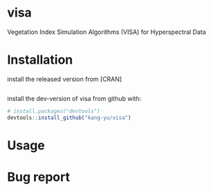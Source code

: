 # visa
Vegetation Index Simulation Algorithms (VISA) for Hyperspectral Data


# Installation

install the released version from [CRAN]

``` r
``` 

install the dev-version of visa from github with:
``` r
# install.packages("devtools")
devtools::install_github("kang-yu/visa")
``` 

# Usage


# Bug report

